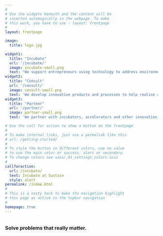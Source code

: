 ```yaml
---
#
# Use the widgets beneath and the content will be
# inserted automagically in the webpage. To make
# this work, you have to use › layout: frontpage
#
layout: frontpage

image:
  title: logo.jpg

widget1:
  title: "Incubate"
  url: '/incubate/'
  image: incubate-small.png
  text: "We support entrepreneurs using technology to address environmental challenges with free coworking space and access to technology platforms, mentors and partners. Apply to solve real world problems around us."
widget2:
  title: "Consult"
  url: '/consult/'
  image: consult-small.png
  text: 'We develop innovative products and processes to help realise a more sustainable world. Get in touch to find out how we can help you reduce your environmental impact while gaining economic value.'
widget3:
  title: "Partner"
  url: '/partner/'
  image: partner-small.png
  text: 'We partner with incubators, accelerators and other innovation centres and help them implement robust innovation management practices. We bring experience of helping mature over 50 early stage innovations.'

# Use the call for action to show a button on the frontpage
#
# To make internal links, just use a permalink like this
# url: /getting-started/
#
# To style the button in different colors, use no value
# to use the main color or success, alert or secondary.
# To change colors see sass/_01_settings_colors.scss
#
callforaction:
  url: /incubate/
  text: Incubate at Sustain
  style: alert
permalink: /index.html
#
# This is a nasty hack to make the navigation highlight
# this page as active in the topbar navigation
#
homepage: true
---
```


<div class="small-6 large-centered columns">
	<h3 align="center">Solve problems that really matter.</h3>
</div>

